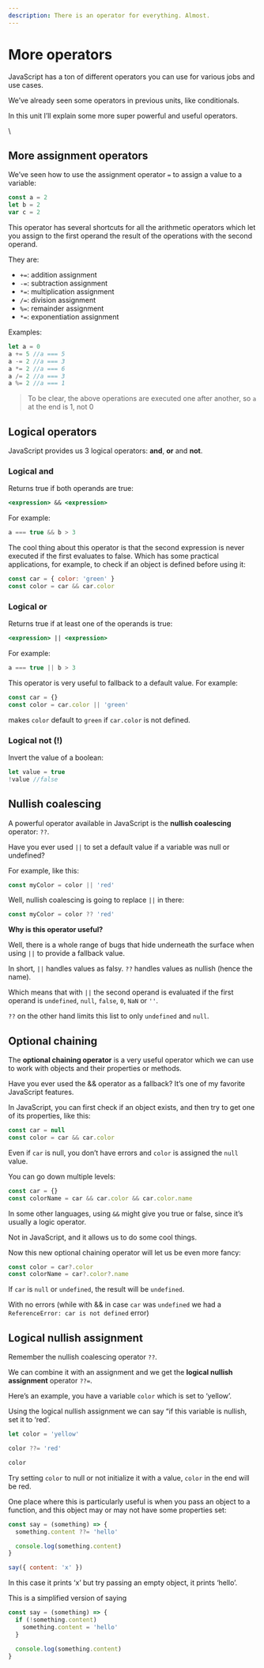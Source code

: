 ```yaml
---
description: There is an operator for everything. Almost.
---
```


# More operators

JavaScript has a ton of different operators you can use for various jobs and use cases.

We’ve already seen some operators in previous units, like conditionals.

In this unit I’ll explain some more super powerful and useful operators.

\


## More assignment operators

We’ve seen how to use the assignment operator `=` to assign a value to a variable:

```jsx
const a = 2
let b = 2
var c = 2
```

This operator has several shortcuts for all the arithmetic operators which let you assign to the first operand the result of the operations with the second operand.

They are:

* `+=`: addition assignment
* `-=`: subtraction assignment
* `*=`: multiplication assignment
* `/=`: division assignment
* `%=`: remainder assignment
* `*=`: exponentiation assignment

Examples:

```jsx
let a = 0
a += 5 //a === 5
a -= 2 //a === 3
a *= 2 //a === 6
a /= 2 //a === 3
a %= 2 //a === 1
```

> To be clear, the above operations are executed one after another, so `a` at the end is 1, not 0



## &#x20;Logical operators

JavaScript provides us 3 logical operators: **and**, **or** and **not**.

### **Logical and** <a href="#logical-and" id="logical-and"></a>

Returns true if both operands are true:

```jsx
<expression> && <expression>
```

For example:

```jsx
a === true && b > 3
```

The cool thing about this operator is that the second expression is never executed if the first evaluates to false. Which has some practical applications, for example, to check if an object is defined before using it:

```jsx
const car = { color: 'green' }
const color = car && car.color
```

### **Logical or** <a href="#logical-or" id="logical-or"></a>

Returns true if at least one of the operands is true:

```jsx
<expression> || <expression>
```

For example:

```jsx
a === true || b > 3
```

This operator is very useful to fallback to a default value. For example:

```jsx
const car = {}
const color = car.color || 'green'
```

makes `color` default to `green` if `car.color` is not defined.

### **Logical not (!)** <a href="#logical-not" id="logical-not"></a>

Invert the value of a boolean:

```jsx
let value = true
!value //false
```





## Nullish coalescing

A powerful operator available in JavaScript is the **nullish coalescing** operator: `??`.

Have you ever used `||` to set a default value if a variable was null or undefined?

For example, like this:

```jsx
const myColor = color || 'red'
```

Well, nullish coalescing is going to replace `||` in there:

```jsx
const myColor = color ?? 'red'
```

**Why is this operator useful?**

Well, there is a whole range of bugs that hide underneath the surface when using `||` to provide a fallback value.

In short, `||` handles values as falsy. `??` handles values as nullish (hence the name).

Which means that with `||` the second operand is evaluated if the first operand is `undefined`, `null`, `false`, `0`, `NaN` or `''`.

`??` on the other hand limits this list to only `undefined` and `null`.





## Optional chaining

The **optional chaining operator** is a very useful operator which we can use to work with objects and their properties or methods.

Have you ever used the && operator as a fallback? It’s one of my favorite JavaScript features.

In JavaScript, you can first check if an object exists, and then try to get one of its properties, like this:

```jsx
const car = null
const color = car && car.color
```

Even if `car` is null, you don’t have errors and `color` is assigned the `null` value.

You can go down multiple levels:

```jsx
const car = {}
const colorName = car && car.color && car.color.name
```

In some other languages, using `&&` might give you true or false, since it’s usually a logic operator.

Not in JavaScript, and it allows us to do some cool things.

Now this new optional chaining operator will let us be even more fancy:

```jsx
const color = car?.color
const colorName = car?.color?.name
```

If `car` is `null` or `undefined`, the result will be `undefined`.

With no errors (while with && in case `car` was `undefined` we had a `ReferenceError: car is not defined` error)





## Logical nullish assignment

Remember the nullish coalescing operator `??`.

We can combine it with an assignment and we get the **logical nullish assignment** operator `??=`.

Here’s an example, you have a variable `color` which is set to ‘yellow’.

Using the logical nullish assignment we can say “if this variable is nullish, set it to ‘red’.

```jsx
let color = 'yellow'

color ??= 'red'

color
```

Try setting `color` to null or not initialize it with a value, `color` in the end will be red.

One place where this is particularly useful is when you pass an object to a function, and this object may or may not have some properties set:

```jsx
const say = (something) => {
  something.content ??= 'hello'

  console.log(something.content)
}

say({ content: 'x' })
```

In this case it prints ‘x’ but try passing an empty object, it prints ‘hello’.

This is a simplified version of saying

```jsx
const say = (something) => {
  if (!something.content)
    something.content = 'hello'
  }

  console.log(something.content)
}
```
